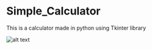 # Simple_Calculator
This is a calculator made in python using Tkinter library

![alt text](https://github.com/halts440/Simple_Calculator/blob/master/Calculator_Screenshot.PNG?raw=true)
